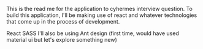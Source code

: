 This is the read me for the application to cyhermes interview question.
To build this application, I'll be making use of react and whatever technologies that come up in the process of development.

React
SASS
I'll also be using Ant design (first time, would have used material ui but let's explore something new)

